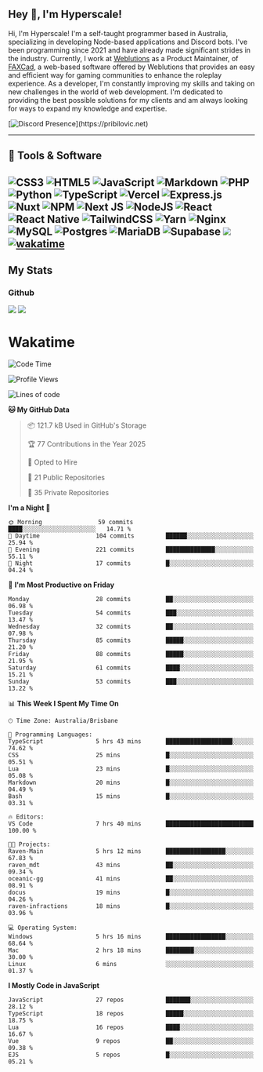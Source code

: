 ## Hey 👋, I'm Hyperscale!

Hi, I'm Hyperscale! I'm a self-taught programmer based in Australia, specializing in developing Node-based applications and Discord bots. I've been programming since 2021 and have already made significant strides in the industry. Currently, I work at [Weblutions](https://weblutions.com) as a Product Maintainer, of [FAXCad](https://weblutions.com/store/faxcad), a web-based software offered by Weblutions that provides an easy and efficient way for gaming communities to enhance the roleplay experience. As a developer, I'm constantly improving my skills and taking on new challenges in the world of web development. I'm dedicated to providing the best possible solutions for my clients and am always looking for ways to expand my knowledge and expertise.

[![Discord Presence](https://lanyard.cnrad.dev/api/906061699562475581?=idleMessage=:Just%Chillin%With%My%Kangaroo!)](https://pribilovic.net)

<p align="center">
<a href="https://github.com/Hyperscale1">
</a>
</p>

---
## 🔧 Tools & Software

![CSS3](https://img.shields.io/badge/css3-%231572B6.svg?style=for-the-badge&logo=css3&logoColor=white) ![HTML5](https://img.shields.io/badge/html5-%23E34F26.svg?style=for-the-badge&logo=html5&logoColor=white) ![JavaScript](https://img.shields.io/badge/javascript-%23323330.svg?style=for-the-badge&logo=javascript&logoColor=%23F7DF1E)  ![Markdown](https://img.shields.io/badge/markdown-%23000000.svg?style=for-the-badge&logo=markdown&logoColor=white) ![PHP](https://img.shields.io/badge/php-%23777BB4.svg?style=for-the-badge&logo=php&logoColor=white) ![Python](https://img.shields.io/badge/python-3670A0?style=for-the-badge&logo=python&logoColor=ffdd54) ![TypeScript](https://img.shields.io/badge/typescript-%23007ACC.svg?style=for-the-badge&logo=typescript&logoColor=white) ![Vercel](https://img.shields.io/badge/vercel-%23000000.svg?style=for-the-badge&logo=vercel&logoColor=white) ![Express.js](https://img.shields.io/badge/express.js-%23404d59.svg?style=for-the-badge&logo=express&logoColor=%2361DAFB) ![Nuxt](https://img.shields.io/badge/Nuxt-%23404d59.svg?style=for-the-badge&logo=nuxtdotjs&logoColor=%02dc82)  ![NPM](https://img.shields.io/badge/NPM-%23000000.svg?style=for-the-badge&logo=npm&logoColor=white) ![Next JS](https://img.shields.io/badge/Next-black?style=for-the-badge&logo=next.js&logoColor=white) ![NodeJS](https://img.shields.io/badge/node.js-6DA55F?style=for-the-badge&logo=node.js&logoColor=white) ![React](https://img.shields.io/badge/react-%2320232a.svg?style=for-the-badge&logo=react&logoColor=%2361DAFB) ![React Native](https://img.shields.io/badge/react_native-%2320232a.svg?style=for-the-badge&logo=react&logoColor=%2361DAFB) ![TailwindCSS](https://img.shields.io/badge/tailwindcss-%2338B2AC.svg?style=for-the-badge&logo=tailwind-css&logoColor=white) ![Yarn](https://img.shields.io/badge/yarn-%232C8EBB.svg?style=for-the-badge&logo=yarn&logoColor=white) ![Nginx](https://img.shields.io/badge/nginx-%23009639.svg?style=for-the-badge&logo=nginx&logoColor=white) ![MySQL](https://img.shields.io/badge/mysql-%2300f.svg?style=for-the-badge&logo=mysql&logoColor=white) ![Postgres](https://img.shields.io/badge/postgres-%23316192.svg?style=for-the-badge&logo=postgresql&logoColor=white) ![MariaDB](https://img.shields.io/badge/mariadb-%23316192.svg?style=for-the-badge&logo=mariadb&logoColor=white) ![Supabase](https://img.shields.io/badge/Supabase-3ECF8E?style=for-the-badge&logo=supabase&logoColor=white) ![](https://img.shields.io/badge/Ubuntu-E95420?style=for-the-badge&logo=ubuntu&logoColor=white) [![wakatime](https://wakatime.com/badge/user/6e098b16-30e8-493e-bf77-598fafbb912d.svg?style=for-the-badge)](https://wakatime.com/@6e098b16-30e8-493e-bf77-598fafbb912d) 
---
## My Stats

### Github
![](https://github-readme-stats.vercel.app/api?username=Hyperscale1&theme=blue-green)
![](https://github-readme-stats.vercel.app/api/top-langs/?username=Hyperscale1&theme=blue-green)

# Wakatime
<!--START_SECTION:waka-->
![Code Time](http://img.shields.io/badge/Code%20Time-921%20hrs%2049%20mins-blue)

![Profile Views](http://img.shields.io/badge/Profile%20Views-0-blue)

![Lines of code](https://img.shields.io/badge/From%20Hello%20World%20I%27ve%20Written-2.3%20million%20lines%20of%20code-blue)

**🐱 My GitHub Data** 

> 📦 121.7 kB Used in GitHub's Storage 
 > 
> 🏆 77 Contributions in the Year 2025
 > 
> 💼 Opted to Hire
 > 
> 📜 21 Public Repositories 
 > 
> 🔑 35 Private Repositories 
 > 
**I'm a Night 🦉** 

```text
🌞 Morning                59 commits          ████░░░░░░░░░░░░░░░░░░░░░   14.71 % 
🌆 Daytime                104 commits         ██████░░░░░░░░░░░░░░░░░░░   25.94 % 
🌃 Evening                221 commits         ██████████████░░░░░░░░░░░   55.11 % 
🌙 Night                  17 commits          █░░░░░░░░░░░░░░░░░░░░░░░░   04.24 % 
```
📅 **I'm Most Productive on Friday** 

```text
Monday                   28 commits          ██░░░░░░░░░░░░░░░░░░░░░░░   06.98 % 
Tuesday                  54 commits          ███░░░░░░░░░░░░░░░░░░░░░░   13.47 % 
Wednesday                32 commits          ██░░░░░░░░░░░░░░░░░░░░░░░   07.98 % 
Thursday                 85 commits          █████░░░░░░░░░░░░░░░░░░░░   21.20 % 
Friday                   88 commits          █████░░░░░░░░░░░░░░░░░░░░   21.95 % 
Saturday                 61 commits          ████░░░░░░░░░░░░░░░░░░░░░   15.21 % 
Sunday                   53 commits          ███░░░░░░░░░░░░░░░░░░░░░░   13.22 % 
```


📊 **This Week I Spent My Time On** 

```text
🕑︎ Time Zone: Australia/Brisbane

💬 Programming Languages: 
TypeScript               5 hrs 43 mins       ███████████████████░░░░░░   74.62 % 
CSS                      25 mins             █░░░░░░░░░░░░░░░░░░░░░░░░   05.51 % 
Lua                      23 mins             █░░░░░░░░░░░░░░░░░░░░░░░░   05.08 % 
Markdown                 20 mins             █░░░░░░░░░░░░░░░░░░░░░░░░   04.49 % 
Bash                     15 mins             █░░░░░░░░░░░░░░░░░░░░░░░░   03.31 % 

🔥 Editors: 
VS Code                  7 hrs 40 mins       █████████████████████████   100.00 % 

🐱‍💻 Projects: 
Raven-Main               5 hrs 12 mins       █████████████████░░░░░░░░   67.83 % 
raven_mdt                43 mins             ██░░░░░░░░░░░░░░░░░░░░░░░   09.34 % 
oceanic-gg               41 mins             ██░░░░░░░░░░░░░░░░░░░░░░░   08.91 % 
docus                    19 mins             █░░░░░░░░░░░░░░░░░░░░░░░░   04.26 % 
raven-infractions        18 mins             █░░░░░░░░░░░░░░░░░░░░░░░░   03.96 % 

💻 Operating System: 
Windows                  5 hrs 16 mins       █████████████████░░░░░░░░   68.64 % 
Mac                      2 hrs 18 mins       ████████░░░░░░░░░░░░░░░░░   30.00 % 
Linux                    6 mins              ░░░░░░░░░░░░░░░░░░░░░░░░░   01.37 % 
```

**I Mostly Code in JavaScript** 

```text
JavaScript               27 repos            ███████░░░░░░░░░░░░░░░░░░   28.12 % 
TypeScript               18 repos            █████░░░░░░░░░░░░░░░░░░░░   18.75 % 
Lua                      16 repos            ████░░░░░░░░░░░░░░░░░░░░░   16.67 % 
Vue                      9 repos             ██░░░░░░░░░░░░░░░░░░░░░░░   09.38 % 
EJS                      5 repos             █░░░░░░░░░░░░░░░░░░░░░░░░   05.21 % 
```




<!--END_SECTION:waka-->
